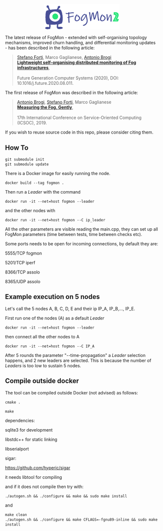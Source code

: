 <center>
<img src="https://github.com/di-unipi-socc/FogMon/blob/master/img/logofogmon.png?raw=true" alt="Home Screen" width="250" />
</center>

The latest release of FogMon - extended with self-organising topology mechanisms, improved churn handling, and differential monitoring updates - has been described in the following article:

> [Stefano Forti](http://pages.di.unipi.it/forti), Marco Gaglianese, [Antonio Brogi](http://pages.di.unipi.it/brogi) <br>
> [**Lightweight self-organising distributed monitoring of Fog infrastructures**](https://doi.org/10.1016/j.future.2020.08.011), <br>	
> Future Generation Computer Systems (2020), DOI: 10.1016/j.future.2020.08.011. 

The first release of FogMon was described in the following article:

> [Antonio Brogi](http://pages.di.unipi.it/brogi), [Stefano Forti](http://pages.di.unipi.it/forti), Marco Gaglianese <br>
> [**Measuring the Fog, Gently**](), <br>	
> 17th International Conference on Service-Oriented Computing (ICSOC), 2019. 

If you wish to reuse source code in this repo, please consider citing them.

## How To
```
git submodule init
git submodule update
```

There is a Docker image for easily running the node.

```
docker build --tag fogmon .
```

Then run a _Leader_ with the command
```
docker run -it --net=host fogmon --leader
```
and the other nodes with
```
docker run -it --net=host fogmon --C ip_leader
```
All the other parameters are visible reading the main.cpp, they can set up all FogMon parameters (time between tests, time between checks etc).

Some ports needs to be open for incoming connections, by default they are:

5555/TCP fogmon

5201/TCP iperf

8366/TCP assolo

8365/UDP assolo

## Example execution on 5 nodes
Let's call the 5 nodes A, B, C, D, E and their ip IP_A, IP_B,..., IP_E.

First run one of the nodes (A) as a default _Leader_
```
docker run -it --net=host fogmon --leader
```
then connect all the other nodes to A
```
docker run -it --net=host fogmon --C IP_A
```
After 5 rounds the parameter "--time-propagation" a _Leader_ selection happens, and 2 new leaders are selected. This is because the number of _Leaders_ is too low to sustain 5 nodes.


## Compile outside docker

The tool can be compiled outside Docker (not advised) as follows:

```
cmake .
```
```
make
```
dependencies:

sqlite3 for development

libstdc++ for static linking

libserialport

sigar:

https://github.com/hyperic/sigar

it needs libtool for compiling

and if it does not compile then try with:
```
./autogen.sh && ./configure && make && sudo make install
```
and
```
make clean
./autogen.sh && ./configure && make CFLAGS=-fgnu89-inline && sudo make install
```
